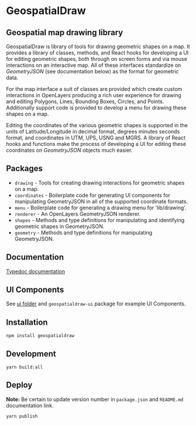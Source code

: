 # GeospatialDraw

## Geospatial map drawing library

GeospatialDraw is library of tools for drawing geometric shapes on a map. It provides a library of classes, methods, and React hooks for developing
a UI for editing geometric shapes, both through on screen forms and via mouse interactions on an interactive map. All of these interfaces standardize on _GeometryJSON_ (see documentation below) as the format for geometric data.

For the map interface a suit of classes are provided which create custom interactions in OpenLayers producing a rich user experience for drawing and editing Polygons, Lines, Bounding Boxes, Circles, and Points. Additionally support code is provided to develop a menu for drawing these shapes on a map.

Editing the coordinates of the various geometric shapes is supported in the units of Latitude/Longitude in decimal format, degrees minutes seconds format, and coordinates in UTM, UPS, USNG and MGRS. A library of React hooks and functions make the process of developing a UI for editing these coordinates on _GeometryJSON_ objects much easier.

## Packages

- `drawing` - Tools for creating drawing interactions for geometric shapes on a map.
- `coordinates` - Boilerplate code for generating UI components for manipulating GeometryJSON in all of the supported coordinate formats.
- `menu` - Boilerplate code for generating a drawing menu for 'lib/drawing'.
- `renderer` - An OpenLayers GeometryJSON renderer.
- `shapes` - Methods and type definitions for manipulating and identifying geometric shapes in GeometryJSON.
- `geometry` - Methods and type definitions for manipulating GeometryJSON.

## Documentation

[Typedoc documentation](https://unpkg.com/geospatialdraw@0.5.6/docs/index.html)

## UI Components

See [ui folder](ui/README.md) and `geospatialdraw-ui` package for example UI Components.

## Installation

`npm install geospatialdraw`

## Development

`yarn build:all`

## Deploy

**Note:** Be certain to update version number in `package.json` and `README.md` documentation link.

`yarn publish`
